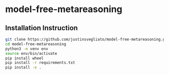 # model-free-metareasoning


## Installation Instruction

```bash
git clone https://github.com/justinsvegliato/model-free-metareasoning.git
cd model-free-metareasoning
python3 -m venv env
source env/bin/activate
pip install wheel
pip install -r requirements.txt
pip install -e .
```

